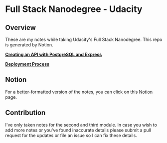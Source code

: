 # Full Stack Nanodegree - Udacity

## Overview

These are my notes while taking Udacity's Full Stack Nanodegree. This repo is generated by Notion.

[**Creating an API with PostgreSQL and Express**](Full%20Stack%20-%20Udacity%201cda1748af4e4ba98ec1efcba58d6b60/Creating%20an%20API%20with%20PostgreSQL%20and%20Express%201eaa9c7e3d664358a31feb7064170400.md)

[**Deployment Process**](Full%20Stack%20-%20Udacity%201cda1748af4e4ba98ec1efcba58d6b60/Deployment%20Process%202e4a11106b0c4d3792d7436f9e8e7577.md)

## Notion

For a better-formatted version of the notes, you can click on this [Notion](https://joeabdelaziz.notion.site/Full-Stack-Udacity-1cda1748af4e4ba98ec1efcba58d6b60) page.

## Contribution

I've only taken notes for the second and third module. In case you wish to add more notes or you've found inaccurate details please submit a pull request for the updates or file an issue so I can fix these details.
